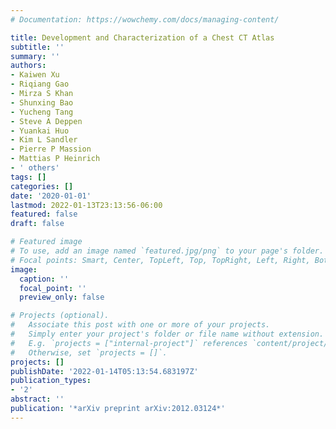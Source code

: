 ```yaml
---
# Documentation: https://wowchemy.com/docs/managing-content/

title: Development and Characterization of a Chest CT Atlas
subtitle: ''
summary: ''
authors:
- Kaiwen Xu
- Riqiang Gao
- Mirza S Khan
- Shunxing Bao
- Yucheng Tang
- Steve A Deppen
- Yuankai Huo
- Kim L Sandler
- Pierre P Massion
- Mattias P Heinrich
- ' others'
tags: []
categories: []
date: '2020-01-01'
lastmod: 2022-01-13T23:13:56-06:00
featured: false
draft: false

# Featured image
# To use, add an image named `featured.jpg/png` to your page's folder.
# Focal points: Smart, Center, TopLeft, Top, TopRight, Left, Right, BottomLeft, Bottom, BottomRight.
image:
  caption: ''
  focal_point: ''
  preview_only: false

# Projects (optional).
#   Associate this post with one or more of your projects.
#   Simply enter your project's folder or file name without extension.
#   E.g. `projects = ["internal-project"]` references `content/project/deep-learning/index.md`.
#   Otherwise, set `projects = []`.
projects: []
publishDate: '2022-01-14T05:13:54.683197Z'
publication_types:
- '2'
abstract: ''
publication: '*arXiv preprint arXiv:2012.03124*'
---
```

